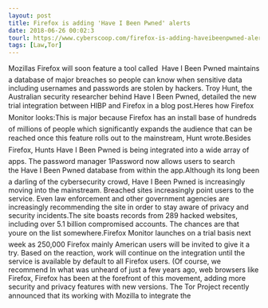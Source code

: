 ```yaml
---
layout: post
title: Firefox is adding 'Have I Been Pwned' alerts
date: 2018-06-26 00:02:3
tourl: https://www.cyberscoop.com/firefox-is-adding-haveibeenpwned-alerts/?category_news=technology
tags: [Law,Tor]
---
```

Mozillas Firefox will soon feature a tool called  Have I Been Pwned maintains a database of major breaches so people can know when sensitive data including usernames and passwords are stolen by hackers. Troy Hunt, the Australian security researcher behind Have I Been Pwned, detailed the new trial integration between HIBP and Firefox in a blog post.Heres how Firefox Monitor looks:This is major because Firefox has an install base of hundreds of millions of people which significantly expands the audience that can be reached once this feature rolls out to the mainstream, Hunt wrote.Besides Firefox, Hunts Have I Been Pwned is being integrated into a wide array of apps. The password manager 1Password now allows users to search the Have I Been Pwned database from within the app.Although its long been a darling of the cybersecurity crowd, Have I Been Pwned is increasingly moving into the mainstream. Breached sites increasingly point users to the service. Even law enforcement and other government agencies are increasingly recommending the site in order to stay aware of privacy and security incidents.The site boasts records from 289 hacked websites, including over 5.1 billion compromised accounts. The chances are that youre on the list somewhere.Firefox Monitor launches on a trial basis next week as 250,000 Firefox mainly American users will be invited to give it a try. Based on the reaction, work will continue on the integration until the service is available by default to all Firefox users. (Of course, we recommend In what was unheard of just a few years ago, web browsers like Firefox, Firefox has been at the forefront of this movement, adding more security and privacy features with new versions. The Tor Project recently announced that its working with Mozilla to integrate the 